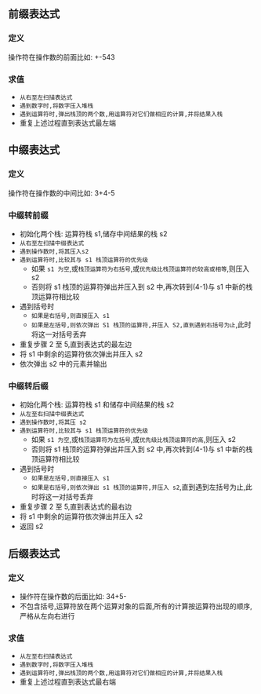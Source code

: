 ## 前缀表达式

### 定义

操作符在操作数的前面比如: +-543

### 求值

- `从右至左扫描表达式`
- `遇到数字时,将数字压入堆栈`
- `遇到运算符时,弹出栈顶的两个数,用运算符对它们做相应的计算,并将结果入栈`
- 重复上述过程直到表达式最左端

## 中缀表达式

### 定义

操作符在操作数的中间比如: 3+4-5

### 中缀转前缀

- 初始化两个栈: 运算符栈 s1,储存中间结果的栈 s2
- `从右至左扫描中缀表达式`
- `遇到操作数时,将其压入s2`
- `遇到运算符时,比较其与 s1 栈顶运算符的优先级`
  - 如果 `s1 为空`,或`栈顶运算符为右括号`,或`优先级比栈顶运算符的较高或相等`,则压入 s2
  - 否则将 s1 栈顶的运算符弹出并压入到 s2 中,再次转到(4-1)与 s1 中新的栈顶运算符相比较
- 遇到括号时
  - `如果是右括号,则直接压入 s1`
  - `如果是左括号,则依次弹出 S1 栈顶的运算符,并压入 S2,直到遇到右括号为止`,此时将这一对括号丢弃
- 重复步骤 2 至 5,直到表达式的最左边
- 将 s1 中剩余的运算符依次弹出并压入 s2
- 依次弹出 s2 中的元素并输出

### 中缀转后缀

- 初始化两个栈: 运算符栈 s1 和储存中间结果的栈 s2
- `从左至右扫描中缀表达式`
- `遇到操作数时,将其压 s2`
- `遇到运算符时,比较其与 s1 栈顶运算符的优先级`
  - 如果 `s1 为空`,或`栈顶运算符为左括号`,或`优先级比栈顶运算符的高`,则压入 s2
  - 否则将 s1 栈顶的运算符弹出并压入到 s2 中,再次转到(4-1)与 s1 中新的栈顶运算符相比较
- 遇到括号时
  - `如果是左括号,则直接压入 s1`
  - `如果是右括号,则依次弹出 s1 栈顶的运算符,并压入 s2`,直到遇到左括号为止,此时将这一对括号丢弃
- 重复步骤 2 至 5,直到表达式的最右边
- 将 s1 中剩余的运算符依次弹出并压入 s2
- 返回 s2

## 后缀表达式

### 定义

- 操作符在操作数的后面比如: 34+5-
- 不包含括号,运算符放在两个运算对象的后面,所有的计算按运算符出现的顺序,严格从左向右进行

### 求值

- `从左至右扫描表达式`
- `遇到数字时,将数字压入堆栈`
- `遇到运算符时,弹出栈顶的两个数,用运算符对它们做相应的计算,并将结果入栈`
- 重复上述过程直到表达式最右端
